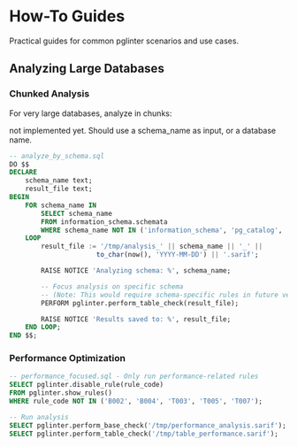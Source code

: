 # How-To Guides

Practical guides for common pglinter scenarios and use cases.

## Analyzing Large Databases

### Chunked Analysis

For very large databases, analyze in chunks:

not implemented yet. Should use a schema_name as input, or a database name.

```sql
-- analyze_by_schema.sql
DO $$
DECLARE
    schema_name text;
    result_file text;
BEGIN
    FOR schema_name IN
        SELECT schema_name
        FROM information_schema.schemata
        WHERE schema_name NOT IN ('information_schema', 'pg_catalog', 'pg_toast')
    LOOP
        result_file := '/tmp/analysis_' || schema_name || '_' ||
                      to_char(now(), 'YYYY-MM-DD') || '.sarif';

        RAISE NOTICE 'Analyzing schema: %', schema_name;

        -- Focus analysis on specific schema
        -- (Note: This would require schema-specific rules in future versions)
        PERFORM pglinter.perform_table_check(result_file);

        RAISE NOTICE 'Results saved to: %', result_file;
    END LOOP;
END $$;
```

### Performance Optimization

```sql
-- performance_focused.sql - Only run performance-related rules
SELECT pglinter.disable_rule(rule_code)
FROM pglinter.show_rules()
WHERE rule_code NOT IN ('B002', 'B004', 'T003', 'T005', 'T007');

-- Run analysis
SELECT pglinter.perform_base_check('/tmp/performance_analysis.sarif');
SELECT pglinter.perform_table_check('/tmp/table_performance.sarif');
```
